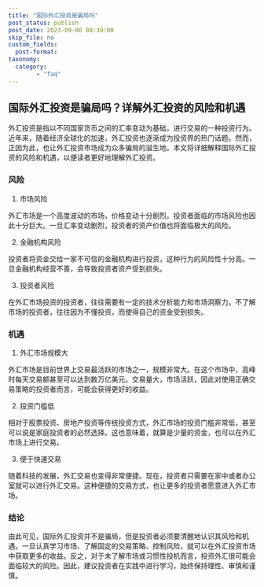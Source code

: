 ```yaml
---
title: "国际外汇投资是骗局吗"
post_status: publish
post_date: 2023-09-06 08:39:00
skip_file: no
custom_fields: 
  post-format: 
taxonomy:
  category:
        - "faq"
---
```


## 国际外汇投资是骗局吗？详解外汇投资的风险和机遇

外汇投资是指以不同国家货币之间的汇率变动为基础，进行交易的一种投资行为。近年来，随着经济全球化的加速，外汇投资也逐渐成为投资界的热门话题。然而，正因为此，也让外汇投资市场成为众多骗局的滋生地。本文将详细解释国际外汇投资的风险和机遇，以便读者更好地理解外汇投资。

### 风险

1. 市场风险

外汇市场是一个高度波动的市场，价格变动十分剧烈。投资者面临的市场风险也因此十分巨大。一旦汇率变动剧烈，投资者的资产价值也将面临极大的风险。

2. 金融机构风险

投资者将资金交给一家不可信的金融机构进行投资，这种行为的风险性十分高。一旦金融机构经营不善，会导致投资者资产受到损失。

3. 投资者风险

在外汇市场投资的投资者，往往需要有一定的技术分析能力和市场洞察力。不了解市场的投资者，往往因为不懂投资，而使得自己的资金受到损失。

### 机遇

1. 外汇市场规模大

外汇市场是目前世界上交易最活跃的市场之一，规模非常大。在这个市场中，高峰时每天交易额甚至可以达到数万亿美元。交易量大，市场活跃，因此对使用正确交易策略的投资者而言，可能会获得更好的收益。

2. 投资门槛低

相对于股票投资、房地产投资等传统投资方式，外汇市场的投资门槛非常低，甚至可以说是家庭投资者的必然选择。这也意味着，就算是少量的资金，也可以在外汇市场上进行交易。

3. 便于快速交易

随着科技的发展，外汇交易也变得非常便捷。现在，投资者只需要在家中或者办公室就可以进行外汇交易。这种便捷的交易方式，也让更多的投资者愿意进入外汇市场。

### 结论

由此可见，国际外汇投资并不是骗局，但是投资者必须要清醒地认识其风险和机遇。一旦认真学习市场、了解固定的交易策略、控制风险，就可以在外汇投资市场中获取更多的收益。反之，对于未了解市场或习惯性投机而言，投资外汇很可能会面临较大的风险。因此，建议投资者在实践中进行学习，始终保持理性、审慎和谨慎。
